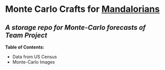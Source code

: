 # Monte Carlo Crafts for [Mandalorians](https://github.com/karlmunchaussen/mandalorians)

## _A storage repo for Monte-Carlo forecasts of Team Project_
**Table of Contents:**

* Data from US Census 
* Monte-Carlo Images
